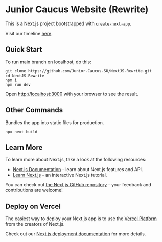 # Junior Caucus Website (Rewrite)

This is a [Next.js](https://nextjs.org/) project bootstrapped with [`create-next-app`](https://github.com/vercel/next.js/tree/canary/packages/create-next-app).

Visit our timeline [here](https://github.com/Junior-Caucus-SU/Caucus_Guidelines/blob/main/TIMELINE.md).

## Quick Start

To run main branch on localhost, do this:

```shell
git clone https://github.com/Junior-Caucus-SU/NextJS-Rewrite.git
cd NextJS-Rewrite
npm i
npm run dev
```

Open [http://localhost:3000](http://localhost:3000) with your browser to see the result.

## Other Commands

Bundles the app into static files for production.

```shell
npx next build
```

## Learn More

To learn more about Next.js, take a look at the following resources:

- [Next.js Documentation](https://nextjs.org/docs) - learn about Next.js features and API.
- [Learn Next.js](https://nextjs.org/learn) - an interactive Next.js tutorial.

You can check out [the Next.js GitHub repository](https://github.com/vercel/next.js/) - your feedback and contributions are welcome!

## Deploy on Vercel

The easiest way to deploy your Next.js app is to use the [Vercel Platform](https://vercel.com/new?utm_medium=default-template&filter=next.js&utm_source=create-next-app&utm_campaign=create-next-app-readme) from the creators of Next.js.

Check out our [Next.js deployment documentation](https://nextjs.org/docs/deployment) for more details.
